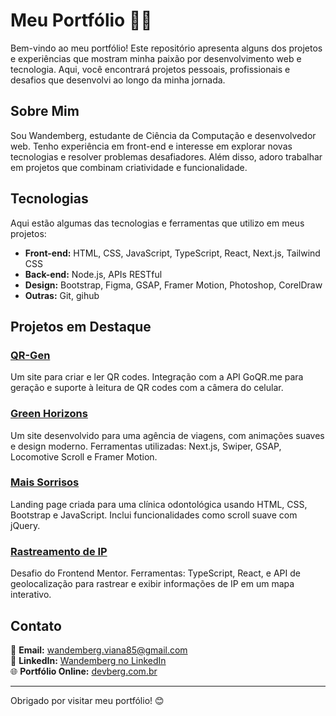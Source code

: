 # Meu Portfólio 👨‍💻

Bem-vindo ao meu portfólio! Este repositório apresenta alguns dos projetos e experiências que mostram minha paixão por desenvolvimento web e tecnologia. Aqui, você encontrará projetos pessoais, profissionais e desafios que desenvolvi ao longo da minha jornada.

## Sobre Mim  
Sou Wandemberg, estudante de Ciência da Computação e desenvolvedor web. Tenho experiência em front-end e interesse em explorar novas tecnologias e resolver problemas desafiadores. Além disso, adoro trabalhar em projetos que combinam criatividade e funcionalidade.

## Tecnologias  
Aqui estão algumas das tecnologias e ferramentas que utilizo em meus projetos:  

- **Front-end:** HTML, CSS, JavaScript, TypeScript, React, Next.js, Tailwind CSS  
- **Back-end:** Node.js, APIs RESTful  
- **Design:** Bootstrap, Figma, GSAP, Framer Motion, Photoshop, CorelDraw  
- **Outras:** Git, gihub

## Projetos em Destaque  

### [QR-Gen](https://github.com/SeuUsuario/QR-Gen)  
Um site para criar e ler QR codes. Integração com a API GoQR.me para geração e suporte à leitura de QR codes com a câmera do celular.  

### [Green Horizons](https://github.com/SeuUsuario/Green-Horizons)  
Um site desenvolvido para uma agência de viagens, com animações suaves e design moderno. Ferramentas utilizadas: Next.js, Swiper, GSAP, Locomotive Scroll e Framer Motion.  

### [Mais Sorrisos](https://github.com/SeuUsuario/Mais-Sorrisos)  
Landing page criada para uma clínica odontológica usando HTML, CSS, Bootstrap e JavaScript. Inclui funcionalidades como scroll suave com jQuery.  

### [Rastreamento de IP](https://github.com/SeuUsuario/IP-Tracker)  
Desafio do Frontend Mentor. Ferramentas: TypeScript, React, e API de geolocalização para rastrear e exibir informações de IP em um mapa interativo.  


## Contato  
💌 **Email:** wandemberg.viana85@gmail.com  
💼 **LinkedIn:** [Wandemberg no LinkedIn](https://www.linkedin.com/in/wandemberg-de-meneses-viana-526019261/)  
🌐 **Portfólio Online:** [devberg.com.br](https://devberg.com.br/)  

---

Obrigado por visitar meu portfólio! 😊
